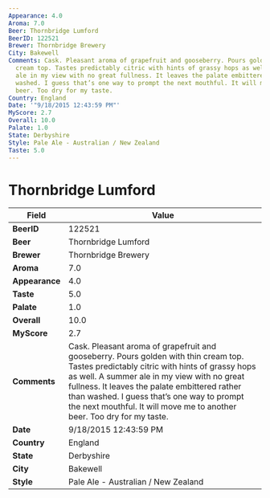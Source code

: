```yaml
---
Appearance: 4.0
Aroma: 7.0
Beer: Thornbridge Lumford
BeerID: 122521
Brewer: Thornbridge Brewery
City: Bakewell
Comments: Cask. Pleasant aroma of grapefruit and gooseberry. Pours golden with thin
  cream top. Tastes predictably citric with hints of grassy hops as well. A summer
  ale in my view with no great fullness. It leaves the palate embittered rather than
  washed. I guess that’s one way to prompt the next mouthful. It will move me to another
  beer. Too dry for my taste.
Country: England
Date: '"9/18/2015 12:43:59 PM"'
MyScore: 2.7
Overall: 10.0
Palate: 1.0
State: Derbyshire
Style: Pale Ale - Australian / New Zealand
Taste: 5.0
---
```


# Thornbridge Lumford

| Field         | Value |
|---------------|-------|
| **BeerID** | 122521 |
| **Beer** | Thornbridge Lumford |
| **Brewer** | Thornbridge Brewery |
| **Aroma** | 7.0 |
| **Appearance** | 4.0 |
| **Taste** | 5.0 |
| **Palate** | 1.0 |
| **Overall** | 10.0 |
| **MyScore** | 2.7 |
| **Comments** | Cask. Pleasant aroma of grapefruit and gooseberry. Pours golden with thin cream top. Tastes predictably citric with hints of grassy hops as well. A summer ale in my view with no great fullness. It leaves the palate embittered rather than washed. I guess that’s one way to prompt the next mouthful. It will move me to another beer. Too dry for my taste. |
| **Date** | 9/18/2015 12:43:59 PM |
| **Country** | England |
| **State** | Derbyshire |
| **City** | Bakewell |
| **Style** | Pale Ale - Australian / New Zealand |
